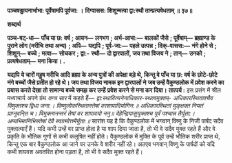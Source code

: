 **पञ्चषड्ढायनार्भाभा: पूर्वेषामपि पूर्वजा: ।** **दिग्वासस: शिशून्मत्वा द्वा:स्थौ तान्प्रत्यषेधताम् ॥ ३७॥** 

**शब्दार्थ** 

**पञ्च-षट्-धा—** **पाँच या छ: वर्ष** **; आयन—** **लगभग** **; अर्भ-आभा:—** **बालकों जैसे** **; पूर्वेषाम्—** **ब्रह्माण्ड के पुराने लोग (मरीचि** **तथा अन्य)** **; अपि—** **यद्यपि** **; पूर्व-जा:—** **पहले उत्पन्न** **; दिक्-वासस:—** **नंगे होने से** **; शिशून्—** **बच्चे** **; मत्वा—** **सोचकर** **; द्वा:-** **स्थौ—** **दो द्वारपालों, जय तथा विजय ने** **; तान्—** **उनको** **; प्रत्यषेधताम्—** **मना किया।** **.** 

**यद्यपि ये चारों महॢष मरीचि आदि ब्रह्मा के अन्य पुत्रों की अपेक्षा बड़े थे, किन्तु वे पाँच या** **छ: वर्ष के छोटे-छोटे नंगे बच्चों जैसे प्रतीत हो रहे थे। जय तथा विजय नामक इन द्वारपालों ने** **जब उन्हें वैकुण्ठलोक में प्रवेश करने का प्रयास करते देखा तो सामान्य बच्चे समझ कर उन्हें** **प्रवेश करने से मना कर दिया।** **तात्पर्य :** इस प्रसंग में श्रील मध्वाचार्य अपने ग्रंथ *तन्त्र सार* में कहते हैं— *द्वा:स्थावित्यनेनाधिकार-स्थत्वमुक्तम्-* *अधिकारस्थिताश्चैव विमुक्तश्च द्विधा जना:।* *विष्णुलोकस्थितास्तेषां वरशापादियोगिन:॥* *अधिकारस्थितां मुङ्क्षक्त नियतं प्राप्नुवनि्त च।* *विमुक्त्यनन्तरं तेषां वर शापादयो ननु॥* *देहेन्द्रियासुयुक्तश्च पूर्वं पश्चान्न तैर्युता:।* *अप्यभिमानिभिस्तेषां देवै स्वात्मोत्तमैर्युता:॥* सारांश यह है कि वैकुण्ठलोक में भगवान् विष्णु के निजी पार्षद सदैव मुक्तात्माएँ हैं। यदि कभी उन्हें वर प्राप्त होता है या शाप दिया जाता है, तो भी वे सदैव मुक्त रहते हैं और वे प्रकृति के भौतिक गुणों से कभी कलुषित नहीं होते। वैकुण्ठलोक में मुक्ति के पूर्व उन्हें भौतिक शरीर प्राप्त थे, किन्तु एक बार वैकुण्ठलोक आ जाने पर उनके वे शरीर नहीं रहे। अतएव भगवान् विष्णु के पार्षदों को यदि कभी शापवश अवतरित होना पड़ता है, तो भी वे सदैव मुक्त रहते हैं।  